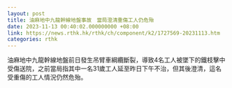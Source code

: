 ```yaml
---
layout: post
title: 油麻地中九龍幹線地盤事故　當局澄清重傷工人仍危殆
date: 2023-11-13 00:40:02.000000000 +08:00
link: https://news.rthk.hk/rthk/ch/component/k2/1727569-20231113.htm
categories: rthk
---
```


油麻地中九龍幹線地盤前日發生吊臂車綱纜斷裂，導致4名工人被墜下的鐵枝擊中受傷送院，之前當局指其中一名31歲工人延至昨日下午不治，但其後澄清，這名受重傷的工人情況仍然危殆。

